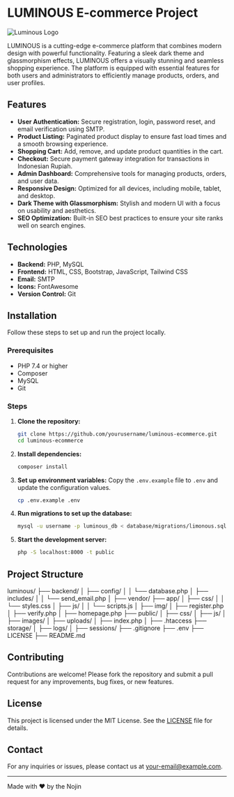  # LUMINOUS E-commerce Project

![Luminous Logo](https://your-logo-url-here.com/logo.png)

LUMINOUS is a cutting-edge e-commerce platform that combines modern design with powerful functionality. Featuring a sleek dark theme and glassmorphism effects, LUMINOUS offers a visually stunning and seamless shopping experience. The platform is equipped with essential features for both users and administrators to efficiently manage products, orders, and user profiles.

## Features

- **User Authentication:** Secure registration, login, password reset, and email verification using SMTP.
- **Product Listing:** Paginated product display to ensure fast load times and a smooth browsing experience.
- **Shopping Cart:** Add, remove, and update product quantities in the cart.
- **Checkout:** Secure payment gateway integration for transactions in Indonesian Rupiah.
- **Admin Dashboard:** Comprehensive tools for managing products, orders, and user data.
- **Responsive Design:** Optimized for all devices, including mobile, tablet, and desktop.
- **Dark Theme with Glassmorphism:** Stylish and modern UI with a focus on usability and aesthetics.
- **SEO Optimization:** Built-in SEO best practices to ensure your site ranks well on search engines.

## Technologies

- **Backend:** PHP, MySQL
- **Frontend:** HTML, CSS, Bootstrap, JavaScript, Tailwind CSS
- **Email:** SMTP
- **Icons:** FontAwesome
- **Version Control:** Git

## Installation

Follow these steps to set up and run the project locally.

### Prerequisites

- PHP 7.4 or higher
- Composer
- MySQL
- Git

### Steps

1. **Clone the repository:**
    ```sh
    git clone https://github.com/yourusername/luminous-ecommerce.git
    cd luminous-ecommerce
    ```

2. **Install dependencies:**
    ```sh
    composer install
    ```

3. **Set up environment variables:**
    Copy the `.env.example` file to `.env` and update the configuration values.
    ```sh
    cp .env.example .env
    ```

4. **Run migrations to set up the database:**
    ```sh
    mysql -u username -p luminous_db < database/migrations/limonous.sql
    ```

5. **Start the development server:**
    ```sh
    php -S localhost:8000 -t public
    ```

## Project Structure

luminous/
├── backend/
│ ├── config/
│ │ └── database.php
│ ├── includes/
│ │ └── send_email.php
│ ├── vendor/
├── app/
│ ├── css/
│ │ └── styles.css
│ ├── js/
│ │ └── scripts.js
│ ├── img/
│ ├── register.php
│ ├── verify.php
│ ├── homepage.php
├── public/
│ ├── css/
│ ├── js/
│ ├── images/
│ ├── uploads/
│ ├── index.php
│ ├── .htaccess
├── storage/
│ ├── logs/
│ ├── sessions/
├── .gitignore
├── .env
├── LICENSE
├── README.md

## Contributing

Contributions are welcome! Please fork the repository and submit a pull request for any improvements, bug fixes, or new features.

## License

This project is licensed under the MIT License. See the [LICENSE](LICENSE) file for details.

## Contact

For any inquiries or issues, please contact us at [your-email@example.com](mailto:your-email@example.com).

---

Made with ❤️ by the Nojin


